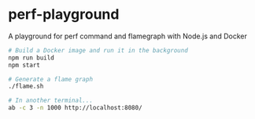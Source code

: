 # perf-playground

A playground for perf command and flamegraph with Node.js and Docker

```sh
# Build a Docker image and run it in the background
npm run build
npm start

# Generate a flame graph
./flame.sh

# In another terminal...
ab -c 3 -n 1000 http://localhost:8080/
```

